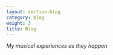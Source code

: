 ```yaml
---
layout: section-blog
category: blog
weight: 3
title: Blog
---
```


_My musical experiences as they happen_